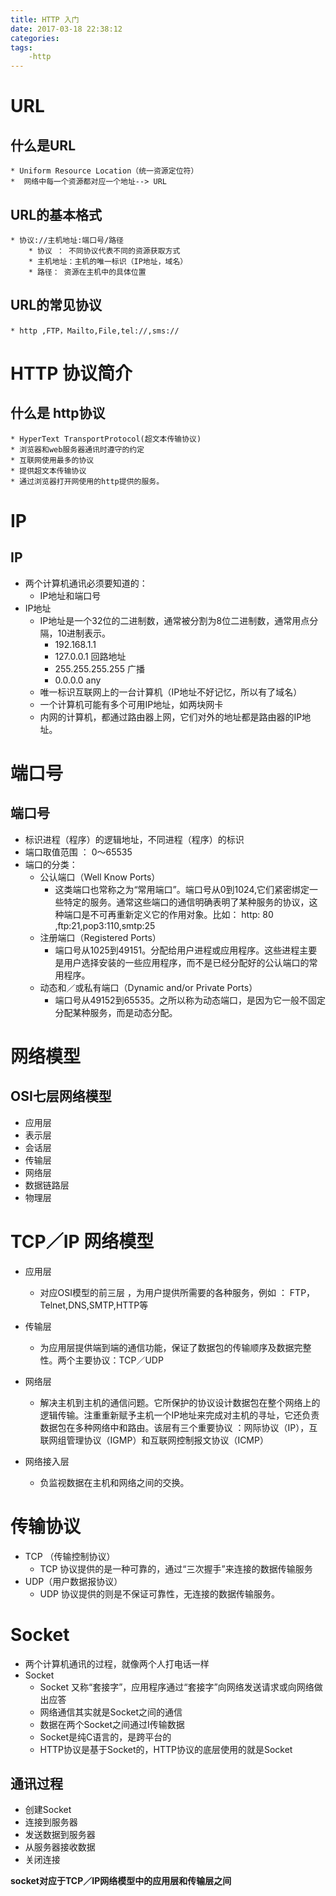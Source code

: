 ```yaml
---
title: HTTP 入门  
date: 2017-03-18 22:38:12  
categories:  
tags:    
    -http
---
```


# URL 
## 什么是URL
    * Uniform Resource Location（统一资源定位符）
    *  网络中每一个资源都对应一个地址--> URL 
## URL的基本格式
    * 协议://主机地址:端口号/路径
        * 协议 ： 不同协议代表不同的资源获取方式
        * 主机地址：主机的唯一标识（IP地址，域名）
        * 路径： 资源在主机中的具体位置
 ## URL的常见协议
    * http ,FTP，Mailto,File,tel://,sms://


# HTTP 协议简介

## 什么是 http协议
    * HyperText TransportProtocol(超文本传输协议)
    * 浏览器和web服务器通讯时遵守的约定
    * 互联网使用最多的协议
    * 提供超文本传输协议
    * 通过浏览器打开网使用的http提供的服务。


# IP 
## IP 
* 两个计算机通讯必须要知道的：
    * IP地址和端口号
* IP地址
    * IP地址是一个32位的二进制数，通常被分割为8位二进制数，通常用点分隔，10进制表示。
        * 192.168.1.1
        * 127.0.0.1 回路地址 
        * 255.255.255.255 广播
        * 0.0.0.0 any 
    * 唯一标识互联网上的一台计算机（IP地址不好记忆，所以有了域名）
    * 一个计算机可能有多个可用IP地址，如两块网卡
    * 内网的计算机，都通过路由器上网，它们对外的地址都是路由器的IP地址。

    
# 端口号 
## 端口号
* 标识进程（程序）的逻辑地址，不同进程（程序）的标识
* 端口取值范围 ： 0〜65535
* 端口的分类：
    * 公认端口（Well Know Ports）
        * 这类端口也常称之为“常用端口”。端口号从0到1024,它们紧密绑定一些特定的服务。通常这些端口的通信明确表明了某种服务的协议，这种端口是不可再重新定义它的作用对象。比如： http: 80 ,ftp:21,pop3:110,smtp:25
    * 注册端口（Registered Ports）
        * 端口号从1025到49151。分配给用户进程或应用程序。这些进程主要是用户选择安装的一些应用程序，而不是已经分配好的公认端口的常用程序。
    * 动态和／或私有端口（Dynamic and/or Private Ports）
        * 端口号从49152到65535。之所以称为动态端口，是因为它一般不固定分配某种服务，而是动态分配。   


# 网络模型
## OSI七层网络模型
* 应用层
* 表示层
* 会话层
* 传输层
* 网络层
* 数据链路层
* 物理层
# TCP／IP 网络模型
* 应用层
    * 对应OSI模型的前三层 ，为用户提供所需要的各种服务，例如 ： FTP，Telnet,DNS,SMTP,HTTP等

* 传输层
    * 为应用层提供端到端的通信功能，保证了数据包的传输顺序及数据完整性。两个主要协议：TCP／UDP
* 网络层
    * 解决主机到主机的通信问题。它所保护的协议设计数据包在整个网络上的逻辑传输。注重重新赋予主机一个IP地址来完成对主机的寻址，它还负责数据包在多种网络中和路由。该层有三个重要协议 ：网际协议（IP），互联网组管理协议（IGMP）和互联网控制报文协议（ICMP）
* 网络接入层
    * 负监视数据在主机和网络之间的交换。

# 传输协议
* TCP （传输控制协议）
    * TCP 协议提供的是一种可靠的，通过“三次握手”来连接的数据传输服务
* UDP（用户数据报协议）
    * UDP 协议提供的则是不保证可靠性，无连接的数据传输服务。


# Socket
* 两个计算机通讯的过程，就像两个人打电话一样
* Socket
    * Socket 又称“套接字”，应用程序通过“套接字”向网络发送请求或向网络做出应答
    * 网络通信其实就是Socket之间的通信
    * 数据在两个Socket之间通过I传输数据
    * Socket是纯C语言的，是跨平台的
    * HTTP协议是基于Socket的，HTTP协议的底层使用的就是Socket

## 通讯过程
* 创建Socket
* 连接到服务器
* 发送数据到服务器
* 从服务器接收数据
* 关闭连接

**socket对应于TCP／IP网络模型中的应用层和传输层之间**






